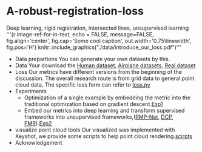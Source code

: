 # A-robust-registration-loss
Deep learning, rigid registration, intersected lines, unsupervised learning
'''{r image-ref-for-in-text, echo = FALSE, message=FALSE, fig.align='center', fig.cap='Some cool caption', out.width='0.75\linewidth', fig.pos='H'}
knitr::include_graphics("./data/introduce_our_loss.pdf")'''
- Data prepartions
You can generate your own datasets by this.
- Data
Your download the [Human dataset](), [Airplane datasets](), [Real dataset]()
- Loss
Our metrics have different versions from the beginning of the discussion. The overall research route is from grid data to general point cloud data. The specific loss form can refer to [loss.py]()
- Experiments
  - Optimization of a single example by embedding the metric into the traditional optimization based on gradient descent.[Exp1]()
  - Embed our metrics into deep learning and transform supervised frameworks into unsupervised frameworks,([RMP-Net](), [DCP](), [FMR]()).[Exp2]()
- visualize point cloud tools
Our visualized was implemented with Keyshot, we provide some scripts to help point cloud rendering.[scirpts]()
- Acknowledgement
